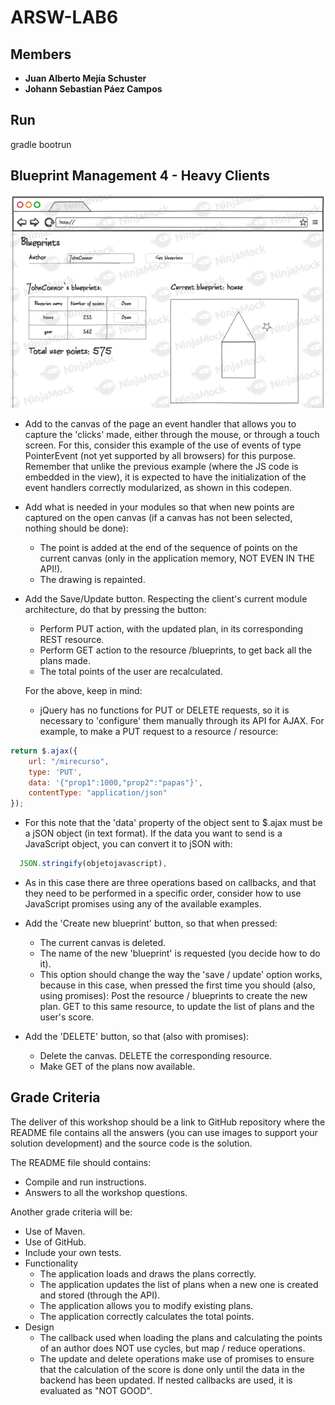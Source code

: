 # ARSW-LAB6

## Members 
- **Juan Alberto Mejía Schuster**
- **Johann Sebastian Páez Campos**

## Run
gradle bootrun

## Blueprint Management 4 - Heavy Clients

![](img/mock.png)


- Add to the canvas of the page an event handler that allows you to capture the 'clicks' made, either through the mouse, or through a touch screen. For this, consider this example of the use of events of type PointerEvent (not yet supported by all browsers) for this purpose. Remember that unlike the previous example (where the JS code is embedded in the view), it is expected to have the initialization of the event handlers correctly modularized, as shown in this codepen.
- Add what is needed in your modules so that when new points are captured on the open canvas (if a canvas has not been selected, nothing should be done):
  - The point is added at the end of the sequence of points on the current canvas (only in the application memory, NOT EVEN IN THE API!). 
  - The drawing is repainted. 
- Add the Save/Update button. Respecting the client's current module architecture, do that by pressing the button:
  - Perform PUT action, with the updated plan, in its corresponding REST resource. 
  - Perform GET action to the resource /blueprints, to get back all the plans made. 
  - The total points of the user are recalculated. 
  
  For the above, keep in mind:
  - jQuery has no functions for PUT or DELETE requests, so it is necessary to 'configure' them manually through its API for AJAX. For example, to make a PUT request to a resource / resource:
``` javascript
return $.ajax({
    url: "/mirecurso",
    type: 'PUT',
    data: '{"prop1":1000,"prop2":"papas"}',
    contentType: "application/json"
});
```
  - For this note that the 'data' property of the object sent to $.ajax must be a jSON object (in text format). If the data you want to send is a JavaScript object, you can convert it to jSON with:
``` javascript
  JSON.stringify(objetojavascript),
```
  - As in this case there are three operations based on callbacks, and that they need to be performed in a specific order, consider how to use JavaScript promises using any of the available examples.
  
- Add the 'Create new blueprint' button, so that when pressed:
  - The current canvas is deleted. 
  - The name of the new 'blueprint' is requested (you decide how to do it). 
  - This option should change the way the 'save / update' option works, because in this case, when pressed the first time you should (also, using promises):
Post the resource / blueprints to create the new plan. GET to this same resource, to update the list of plans and the user's score. 

- Add the 'DELETE' button, so that (also with promises):
  - Delete the canvas. DELETE the corresponding resource. 
  - Make GET of the plans now available.

## Grade Criteria

The deliver of this workshop should be a link to GitHub repository where the README file contains all the answers (you can use images to support your solution development) and the source code is the solution.

The README file should contains:
- Compile and run instructions.
- Answers to all the workshop questions. 

Another grade criteria will be:
- Use of Maven.
- Use of GitHub.
- Include your own tests.
- Functionality
  - The application loads and draws the plans correctly.
  - The application updates the list of plans when a new one is created and stored (through the API).
  - The application allows you to modify existing plans.
  - The application correctly calculates the total points.
- Design
  - The callback used when loading the plans and calculating the points of an author does NOT use cycles, but map / reduce operations.
  - The update and delete operations make use of promises to ensure that the calculation of the score is done only until the data in the backend has been updated. If nested callbacks are used, it is evaluated as "NOT GOOD".
